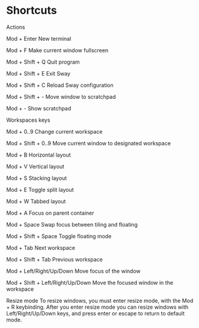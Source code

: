 # Shortcuts
Actions


Mod + Enter New terminal

Mod + F Make current window fullscreen

Mod + Shift + Q Quit program

Mod + Shift + E Exit Sway

Mod + Shift + C Reload Sway configuration

Mod + Shift + - Move window to scratchpad

Mod + - Show scratchpad

Workspaces keys


Mod + 0..9 Change current workspace

Mod + Shift + 0..9 Move current window to designated workspace

Mod + B Horizontal layout

Mod + V Vertical layout

Mod + S Stacking layout

Mod + E Toggle split layout

Mod + W Tabbed layout

Mod + A Focus on parent container

Mod + Space Swap focus between tiling and floating

Mod + Shift + Space Toggle floating mode

Mod + Tab Next workspace

Mod + Shift + Tab Previous workspace

Mod + Left/Right/Up/Down Move focus of the window

Mod + Shift + Left/Right/Up/Down Move the focused window in the workspace

Resize mode
To resize windows, you must enter resize mode, with the Mod + R keybinding. After you enter resize mode you can resize windows with Left/Right/Up/Down keys, and press enter or escape to return to default mode.
